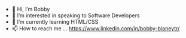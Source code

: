 - 👋 Hi, I’m Bobby
- 👀 I’m interested in speaking to Software Developers
- 🌱 I’m currently learning HTML/CSS
- 📫 How to reach me ... https://www.linkedin.com/in/bobby-blaneytr/

<!---
B14N3Y/B14N3Y is a ✨ special ✨ repository because its `README.md` (this file) appears on your GitHub profile.
You can click the Preview link to take a look at your changes.
--->
